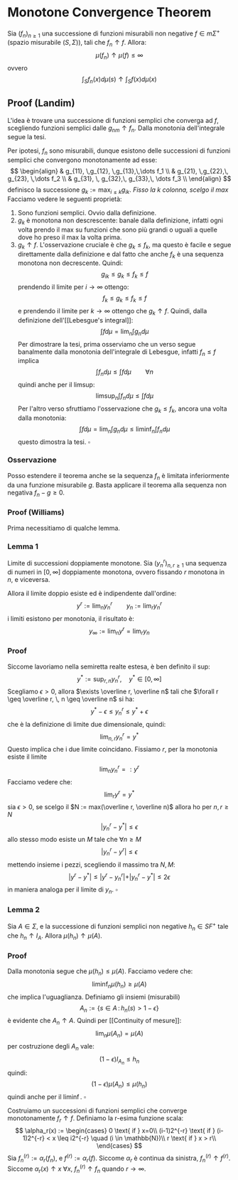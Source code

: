 # Monotone Convergence Theorem
Sia $(f_n)_{n\geq 1}$ una successione di funzioni misurabili non negative $f \in m\Sigma^+$ (spazio misurabile $(S,\Sigma)$), tali che $f_n \uparrow f$. Allora:
$$
\mu(f_n) \uparrow \mu(f) \leq \infty
$$
ovvero
$$
\int_S f_n(x) d\mu(s) \uparrow \int_S f(x)d\mu(x)
$$
## Proof (Landim)
L'idea è trovare una successione di funzioni semplici che converga ad $f$, scegliendo funzioni semplici dalle $g_{nm}\uparrow f_n$. Dalla monotonia dell'integrale segue la tesi.

Per ipotesi, $f_n$ sono misurabili, dunque esistono delle successioni di funzioni semplici che convergono monotonamente ad esse:
$$
\begin{align}
& g_{11}, \,g_{12}, \,g_{13},\,\dots f_1 \\
& g_{21}, \,g_{22},\, g_{23}, \,\dots f_2 \\
& g_{31}, \, g_{32},\, g_{33},\, \dots f_3 \\
\end{align}
$$
definisco la successione $g_k := \max_{i \leq k} g_{ik}$. _Fisso la $k$ colonna, scelgo il max_
Facciamo vedere le seguenti proprietà:
1. Sono funzioni semplici. Ovvio dalla definizione. 
2. $g_k$ è monotona non descrescente: banale dalla definizione, infatti ogni volta prendo il max su funzioni che sono più grandi o uguali a quelle dove ho preso il max la volta prima.
3. $g_k \uparrow f$. L'osservazione cruciale è che $g_k \leq f_k$, ma questo è facile e segue direttamente dalla definizione e dal fatto che anche $f_k$ è una sequenza monotona non decrescente. Quindi:
$$
g_{ik} \leq g_k \leq f_k \leq f
$$
prendendo il limite per $i \to \infty$ ottengo:
$$
f_k \leq g_k \leq f_k \leq f
$$
e prendendo il limite per $k \to \infty$ ottengo che $g_k \uparrow f$.
Quindi, dalla definizione dell'[[Lebesgue's integral]]:
$$
\int f d\mu = \lim_n \int g_n d\mu
$$
Per dimostrare la tesi, prima osserviamo che un verso segue banalmente dalla monotonia dell'integrale di Lebesgue, infatti $f_n \leq f$ implica
$$
\int f_n d\mu \leq \int f d\mu \qquad \forall n
$$
quindi anche per il limsup:
$$
\limsup_n \int f_n d\mu\leq \int f d \mu
$$
Per l'altro verso sfruttiamo l'osservazione che $g_k \leq f_k$, ancora una volta dalla monotonia:
$$
\int f d\mu = \lim_n \int g_n d\mu \leq \liminf_n \int f_n d \mu 
$$
questo dimostra la tesi. $\square$

### Osservazione
Posso estendere il teorema anche se la sequenza $f_n$ è limitata inferiormente da una funzione misurabile $g$. Basta applicare il teorema alla sequenza non negativa $f_n - g \geq 0$.



### Proof (Williams)
Prima necessitiamo di qualche lemma.

### Lemma 1
Limite di successioni doppiamente monotone. 
Sia $(y_n^r)_{n,r \geq 1}$ una sequenza di numeri in $[0,\infty]$ doppiamente monotona, ovvero fissando $r$ monotona in $n$, e viceversa.

Allora il limite doppio esiste ed è indipendente dall'ordine:
$$
y^r := \lim_n y_n^r \qquad y_n := \lim_r y_n^r
$$
i limiti esistono per monotonia, il risultato è:
$$
y_\infty := \lim_n y^r = \lim_r y_n
$$
### Proof
Siccome lavoriamo nella semiretta realte estesa, è ben definito il sup:
$$
y^* := \sup_{r,n} y_n^r, \quad y^* \in [0,\infty]
$$
Scegliamo $\epsilon > 0$, allora $\exists \overline r, \overline n$ tali che $\forall r \geq \overline r, \, n \geq \overline n$ si ha:
$$
y^* - \epsilon \leq y_n^r \leq y^* + \epsilon
$$
che è la definizione di limite due dimensionale, quindi:
$$
\lim_{n,r} y_n^r = y^*
$$
Questo implica che i due limite coincidano. Fissiamo $r$, per la monotonia esiste il limite
$$
\lim_n y_n^r =: y^r
$$
Facciamo vedere che:
$$
\lim_r y^r = y^*
$$
sia $\epsilon > 0$, se scelgo il $N := max(\overline r, \overline n)$  allora ho per $n,r \geq N$
$$
\vert y_n^r - y^* \vert \leq \epsilon
$$
allo stesso modo esiste un $M$ tale che $\forall n \geq M$
$$
\vert y_n^r - y^r \vert \leq \epsilon
$$
mettendo insieme i pezzi, scegliendo il massimo tra $N,M$:
$$
\vert y^r - y^* \vert \leq \vert y^r - y_n^r \vert + \vert y_n^r - y^* \vert \leq 2\epsilon
$$
in maniera analoga per il limite di $y_n$. $\square$

### Lemma 2
Sia $A \in \Sigma$, e la successione di funzioni semplici non negative $h_n \in SF^+$ tale che $h_n \uparrow I_A$.
Allora $\mu(h_n) \uparrow \mu(A)$. 
### Proof
Dalla monotonia segue che $\mu(h_n) \leq \mu(A)$. Facciamo vedere che:
$$
\liminf_n \mu(h_n) \geq \mu(A) 
$$
che implica l'uguaglianza.
Definiamo gli insiemi (misurabili) 
$$
A_n := \{s \in A \,:\, h_n(s) > 1- \epsilon\}
$$
è evidente che $A_n \uparrow A$. Quindi per [[Continuity of mesure]]:
$$
\lim_n \mu(A_n) = \mu(A)
$$
per costruzione degli $A_n$ vale:
$$
(1-\epsilon)I_{A_n} \leq h_n
$$
quindi:
$$
(1-\epsilon)\mu(A_n) \leq \mu(h_n)
$$
quindi anche per il $\liminf$. $\square$



Costruiamo un successioni di funzioni semplici che converge monotonamente $f_r \uparrow f$. 
Definiamo la r-esima funzione scala:
$$
\alpha_r(x) := 
\begin{cases}
0 \text{ if } x=0\\
(i-1)2^{-r} \text{ if } (i-1)2^{-r} < x \leq i2^{-r} \quad (i \in \mathbb{N})\\
r \text{ if } x > r\\
\end{cases}
$$
Sia $f_n^{(r)} := \alpha_r(f_n)$, e $f^{(r)} := \alpha_r(f)$. Siccome $\alpha_r$ è continua da sinistra, $f_n^{(r)} \uparrow f^{(r)}$. Siccome $\alpha_r(x) \uparrow x$ $\forall x$, $f_n^{(r)} \uparrow f_n$ quando $r \to \infty$.